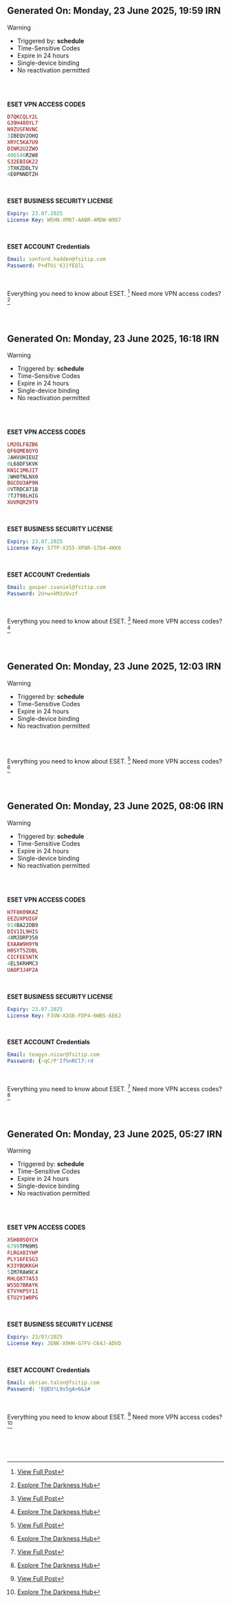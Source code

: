 #
## Generated On: Monday, 23 June 2025, 19:59 IRN

> [!WARNING]
>
> - Triggered by: **schedule**
> - Time-Sensitive Codes
> - Expire in 24 hours
> - Single-device binding
> - No reactivation permitted <br><br/>

<br/>

**ESET VPN ACCESS CODES**

```ruby
D7QKCQLY2L
G39H48OYL7
N9ZUSFNVNC
3IBEQV2OHQ
XRYC5KA7U9
DINR2U2ZWO
406546R2W8
S32EBIGK22
3TXKZDDLTV
4E0PNNDTZH
```
<br/>

**ESET BUSINESS SECURITY LICENSE**

```yml
Expiry: 23.07.2025
License Key: WEHN-XM87-AABR-4MDW-W987
```
<br/>

**ESET ACCOUNT Credentials**

```yml
Email: sanford.hadden@fsitip.com
Password: P+dTUi'6}}fEQlL
```
<br/>

Everything you need to know about ESET. [^1]
Need more VPN access codes? [^2]

<br/>

#
## Generated On: Monday, 23 June 2025, 16:18 IRN

> [!WARNING]
>
> - Triggered by: **schedule**
> - Time-Sensitive Codes
> - Expire in 24 hours
> - Single-device binding
> - No reactivation permitted <br><br/>

<br/>

**ESET VPN ACCESS CODES**

```ruby
LM2OLF8ZB6
QF6QME8OYO
2AHVUHIEUZ
0L68DFSKVK
KN1C1M6JIT
2WH0TNLNX0
BGCDU3AP9N
0VTRDC871B
7TJT98LHIG
XUVRQRZ9T9
```
<br/>

**ESET BUSINESS SECURITY LICENSE**

```yml
Expiry: 23.07.2025
License Key: 57TP-X355-XP8R-S7D4-4KK6
```
<br/>

**ESET ACCOUNT Credentials**

```yml
Email: gaspar.ivaniel@fsitip.com
Password: 2U+w>kM3zUvzf
```
<br/>

Everything you need to know about ESET. [^1]
Need more VPN access codes? [^2]

<br/>

#
## Generated On: Monday, 23 June 2025, 12:03 IRN

> [!WARNING]
>
> - Triggered by: **schedule**
> - Time-Sensitive Codes
> - Expire in 24 hours
> - Single-device binding
> - No reactivation permitted <br><br/>

<br/>

Everything you need to know about ESET. [^1]
Need more VPN access codes? [^2]

<br/>

#
## Generated On: Monday, 23 June 2025, 08:06 IRN

> [!WARNING]
>
> - Triggered by: **schedule**
> - Time-Sensitive Codes
> - Expire in 24 hours
> - Single-device binding
> - No reactivation permitted <br><br/>

<br/>

**ESET VPN ACCESS CODES**

```ruby
H7F8K09KAZ
EEZUXPUIGF
914BA22OB9
DIV1IL9HIS
4XMJDRP350
EXAAW9H9YN
H0SYT5ZOBL
CICFEE5NTK
4EL5KRHMC3
UAOP3J4P2A
```
<br/>

**ESET BUSINESS SECURITY LICENSE**

```yml
Expiry: 23.07.2025
License Key: F3VW-X2G6-FDP4-6WBS-6E6J
```
<br/>

**ESET ACCOUNT Credentials**

```yml
Email: teagyn.nizar@fsitip.com
Password: {~qC/P'If%nRCl7:rd
```
<br/>

Everything you need to know about ESET. [^1]
Need more VPN access codes? [^2]

<br/>

#
## Generated On: Monday, 23 June 2025, 05:27 IRN

> [!WARNING]
>
> - Triggered by: **schedule**
> - Time-Sensitive Codes
> - Expire in 24 hours
> - Single-device binding
> - No reactivation permitted <br><br/>

<br/>

**ESET VPN ACCESS CODES**

```ruby
XSH805QYCH
6799TPN9MS
FLRGX8IYHP
PLY16FESG3
K33YBQKKGH
5IM7RAW9C4
RHLQ877A53
W55D7BRAYK
ETVYKP5Y11
ETU2Y1W0PG
```
<br/>

**ESET BUSINESS SECURITY LICENSE**

```yml
Expiry: 23/07/2025
License Key: JENK-X9HH-G7FV-C64J-ADVD
```
<br/>

**ESET ACCOUNT Credentials**

```yml
Email: obrian.talon@fsitip.com
Password: 'E@EU!L9s5gA>6&1#
```
<br/>

Everything you need to know about ESET. [^1]
Need more VPN access codes? [^2]
<br/>
<br/>
<br/>
<br/>
<br/>

[^1]: [View Full Post](https://t.me/F_NiREvil/2113)

[^2]: [Explore The Darkness Hub](https://t.me/Eset_key_trial)
